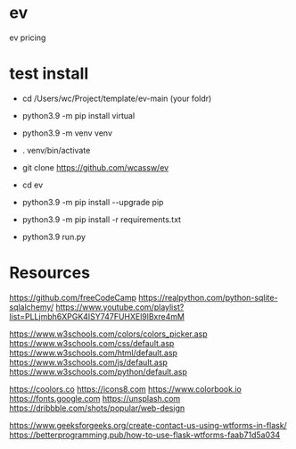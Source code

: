 # ev
ev pricing


# test install 
- cd /Users/wc/Project/template/ev-main (your foldr)

- python3.9 -m pip install virtual
- python3.9 -m venv venv
- . venv/bin/activate
- git clone https://github.com/wcassw/ev
- cd ev
- python3.9 -m pip install --upgrade pip
- python3.9 -m pip install -r requirements.txt
- python3.9 run.py


# Resources
https://github.com/freeCodeCamp
https://realpython.com/python-sqlite-sqlalchemy/
https://www.youtube.com/playlist?list=PLLjmbh6XPGK4ISY747FUHXEl9lBxre4mM

https://www.w3schools.com/colors/colors_picker.asp
https://www.w3schools.com/css/default.asp
https://www.w3schools.com/html/default.asp
https://www.w3schools.com/js/default.asp
https://www.w3schools.com/python/default.asp

https://coolors.co
https://icons8.com
https://www.colorbook.io
https://fonts.google.com
https://unsplash.com
https://dribbble.com/shots/popular/web-design

https://www.geeksforgeeks.org/create-contact-us-using-wtforms-in-flask/
https://betterprogramming.pub/how-to-use-flask-wtforms-faab71d5a034
